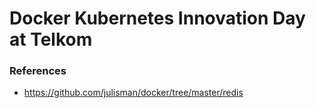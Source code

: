 # Docker Kubernetes Innovation Day at Telkom

### References

- https://github.com/julisman/docker/tree/master/redis
